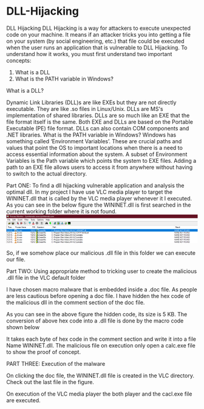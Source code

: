 # DLL-Hijacking
DLL Hijacking
DLL Hijacking is a way for attackers to execute unexpected code on your machine. It means if an attacker tricks you into getting a file on your system (by social engineering, etc.)  that file could be executed when the user runs an application that is vulnerable to DLL Hijacking. To understand how it works, you must first understand two important concepts:
1.	What is a DLL
2.	What is the PATH variable in Windows?

What is a DLL?

Dynamic Link Libraries (DLL)s are like EXEs but they are not directly executable. They are like .so files in Linux/Unix. DLLs are MS's implementation of shared libraries. 
DLLs are so much like an EXE that the file format itself is the same. Both EXE and DLLs are based on the Portable Executable (PE) file format. DLLs can also contain COM components and .NET libraries.
What is the PATH variable in Windows?
Windows has something called ‘Environment Variables’. These are crucial paths and values that point the OS to important locations when there is a need to access essential information about the system. A subset of Environment Variables is the Path variable which points the system to EXE files. Adding a path to an EXE file allows users to access it from anywhere without having to switch to the actual directory.

Part ONE: To find a dll hijacking vulnerable application and analysis the optimal dll.
In my project I have use VLC media player to target the WININET.dll that is called by the VLC media player whenever it I executed. As you can see in the below figure the WININET.dll is first searched in the current working folder where it is not found.
![Image of procmon](https://github.com/AmanNegi144/DLL-Hijacking/blob/master/Images/procmon.png)

 

So, if we somehow place our malicious .dll file in this folder we can execute our file.

Part TWO: Using appropriate method to tricking user to create the malicious .dll file in the VLC default folder

I have chosen macro malware that is embedded inside a .doc file. As people are less cautious before opening a doc file.
I have hidden the hex code of the malicious dll in the comment section of the doc file.
 
As you can see in the above figure the hidden code, its size is 5 KB.
The conversion of above hex code into a .dll file is done by the macro code shown below
 
It takes each byte of hex code in the comment section and write it into a file Name WININET.dll.
The malicious file on execution only open a calc.exe file to show the proof of concept.

PART THREE: Execution of the malware

On clicking the doc file, the WININET.dll file is created in the VLC directory. Check out the last file in the  figure.
 
On execution of the VLC media player the both player and the cacl.exe file are executed.

 

 


